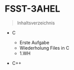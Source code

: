 # FSST-3AHEL

> Inhaltsverzeichnis

- C
  - Erste Aufgabe
  - Wiederholung Files in C
  - 1.WH
 
- C++
